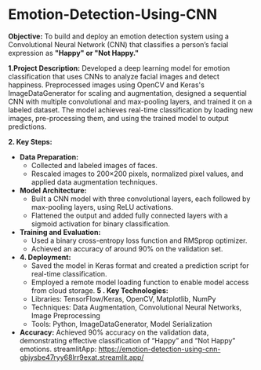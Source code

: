 # Emotion-Detection-Using-CNN
**Objective:**
To build and deploy an emotion detection system using a Convolutional Neural Network (CNN) that classifies a person’s facial expression as **"Happy" or "Not Happy."**

**1.Project Description:**
   Developed a deep learning model for emotion classification that uses CNNs to analyze facial images and detect happiness. Preprocessed images using OpenCV and 
   Keras's ImageDataGenerator for scaling and augmentation, designed a sequential CNN with multiple convolutional and max-pooling layers, and trained it on a 
   labeled dataset. The model achieves real-time classification by loading new images, pre-processing them, and using the trained model to output predictions.

**2. Key Steps:**
  - **Data Preparation:**
    -  Collected and labeled images of faces.
    -  Rescaled images to 200×200 pixels, normalized pixel values, and applied data augmentation techniques.
 - **Model Architecture:**
   - Built a CNN model with three convolutional layers, each followed by max-pooling layers, using ReLU activations.
   -  Flattened the output and added fully connected layers with a sigmoid activation for binary classification.
 - **Training and Evaluation:**
   - Used a binary cross-entropy loss function and RMSprop optimizer.
   - Achieved an accuracy of around 90% on the validation set.
- **4. Deployment:**
  - Saved the model in Keras format and created a prediction script for real-time classification.
  - Employed a remote model loading function to enable model access from cloud storage.
  **5 . Key Technologies:**
   - Libraries: TensorFlow/Keras, OpenCV, Matplotlib, NumPy
   - Techniques: Data Augmentation, Convolutional Neural Networks, Image Preprocessing
   - Tools: Python, ImageDataGenerator, Model Serialization
- **Accuracy:**
Achieved 90% accuracy on the validation data, demonstrating effective classification of “Happy” and “Not Happy” emotions.
streamlitApp: https://emotion-detection-using-cnn-gbjysbe47ryy68lrr9exat.streamlit.app/


